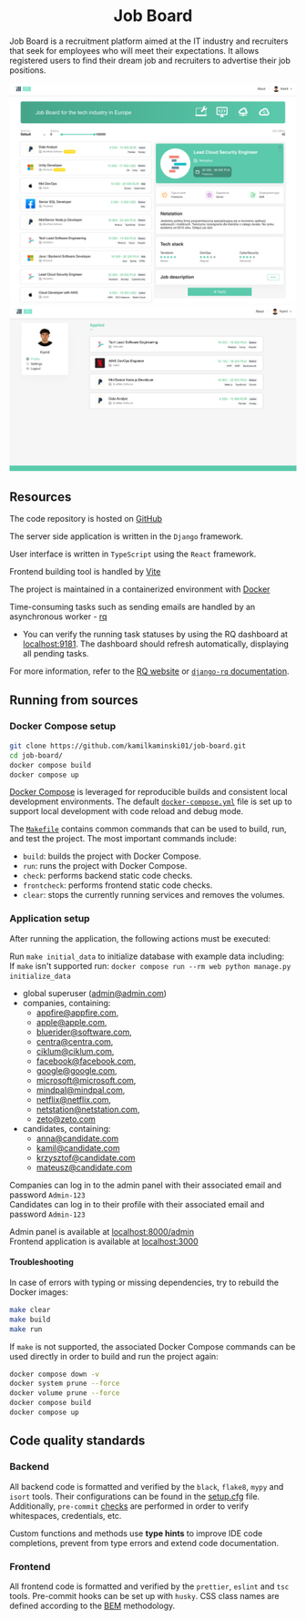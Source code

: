 <h1 align="center">Job Board</h1>

Job Board is a recruitment platform aimed at the IT industry and recruiters
that seek for employees who will meet their expectations. It allows registered
users to find their dream job and recruiters to advertise their job positions.

![demo](https://raw.githubusercontent.com/kamilkaminski01/job-board/main/frontend/src/assets/images/demo1.png)
![demo](https://raw.githubusercontent.com/kamilkaminski01/job-board/main/frontend/src/assets/images/demo2.png)

## Resources

The code repository is hosted on [GitHub](https://github.com/kamilkaminski01/job-board)

The server side application is written in the `Django` framework.

User interface is written in `TypeScript` using the `React` framework.

Frontend building tool is handled by [Vite](https://vitejs.dev/)

The project is maintained in a containerized environment with [Docker](https://www.docker.com/)

Time-consuming tasks such as sending emails are
handled by an asynchronous worker - [rq](https://python-rq.org/)

- You can verify the running task statuses by using the RQ dashboard
  at [localhost:9181](http://localhost:9181). The dashboard should refresh
  automatically, displaying all pending tasks.

For more information, refer to the [RQ website](https://python-rq.org/)
or [`django-rq` documentation](https://github.com/rq/django-rq).

## Running from sources

### Docker Compose setup

```bash
git clone https://github.com/kamilkaminski01/job-board.git
cd job-board/
docker compose build
docker compose up
```

[Docker Compose](https://docs.docker.com/compose/install/) is leveraged
for reproducible builds and consistent local development environments.
The default [`docker-compose.yml`](docker-compose.yml) file is set up
to support local development with code reload and debug mode.

The [`Makefile`](Makefile) contains common commands that can be used to
build, run, and test the project. The most important commands include:
- `build`: builds the project with Docker Compose.
- `run`: runs the project with Docker Compose.
- `check`: performs backend static code checks.
- `frontcheck`: performs frontend static code checks.
- `clear`: stops the currently running services and removes the volumes.

### Application setup

After running the application, the following actions must be executed:

Run `make initial_data` to initialize database with example data including: <br />
If `make` isn't supported run: `docker compose run --rm web python manage.py initialize_data`

- global superuser (admin@admin.com)
- companies, containing:
  - appfire@appfire.com,
  - apple@apple.com,
  - bluerider@software.com,
  - centra@centra.com,
  - ciklum@ciklum.com,
  - facebook@facebook.com,
  - google@google.com,
  - microsoft@microsoft.com,
  - mindpal@mindpal.com,
  - netflix@netflix.com,
  - netstation@netstation.com,
  - zeto@zeto.com
- candidates, containing:
  - anna@candidate.com
  - kamil@candidate.com
  - krzysztof@candidate.com
  - mateusz@candidate.com

Companies can log in to the admin panel with their associated email and password `Admin-123` <br />
Candidates can log in to their profile with their associated email and password `Admin-123`

Admin panel is available at [localhost:8000/admin](http://localhost:8000/admin) <br />
Frontend application is available at [localhost:3000](http://localhost:3000)

#### Troubleshooting

In case of errors with typing or missing dependencies, try to rebuild the
Docker images:

```bash
make clear
make build
make run
```

If `make` is not supported, the associated Docker Compose commands can be
used directly in order to build and run the project again:

```bash
docker compose down -v
docker system prune --force
docker volume prune --force
docker compose build
docker compose up
```

## Code quality standards

### Backend

All backend code is formatted and verified by the `black`, `flake8`,
`mypy` and `isort` tools. Their configurations can be found in the
[setup.cfg](backend/setup.cfg) file. Additionally, `pre-commit` [checks](.pre-commit-config.yaml)
are performed in order to verify whitespaces, credentials, etc.

Custom functions and methods use **type hints** to improve IDE code
completions, prevent from type errors and extend code documentation.

### Frontend

All frontend code is formatted and verified by the `prettier`,
`eslint` and `tsc` tools. Pre-commit hooks can be set up with `husky`.
CSS class names are defined according to the
[BEM](http://getbem.com/introduction/) methodology.
